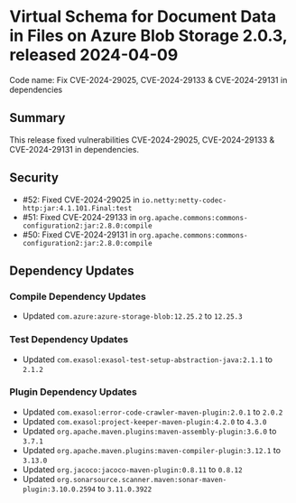# Virtual Schema for Document Data in Files on Azure Blob Storage 2.0.3, released 2024-04-09

Code name: Fix CVE-2024-29025, CVE-2024-29133 & CVE-2024-29131 in dependencies

## Summary

This release fixed vulnerabilities CVE-2024-29025, CVE-2024-29133 & CVE-2024-29131 in dependencies.

## Security

* #52: Fixed CVE-2024-29025 in `io.netty:netty-codec-http:jar:4.1.101.Final:test`
* #51: Fixed CVE-2024-29133 in `org.apache.commons:commons-configuration2:jar:2.8.0:compile`
* #50: Fixed CVE-2024-29131 in `org.apache.commons:commons-configuration2:jar:2.8.0:compile`

## Dependency Updates

### Compile Dependency Updates

* Updated `com.azure:azure-storage-blob:12.25.2` to `12.25.3`

### Test Dependency Updates

* Updated `com.exasol:exasol-test-setup-abstraction-java:2.1.1` to `2.1.2`

### Plugin Dependency Updates

* Updated `com.exasol:error-code-crawler-maven-plugin:2.0.1` to `2.0.2`
* Updated `com.exasol:project-keeper-maven-plugin:4.2.0` to `4.3.0`
* Updated `org.apache.maven.plugins:maven-assembly-plugin:3.6.0` to `3.7.1`
* Updated `org.apache.maven.plugins:maven-compiler-plugin:3.12.1` to `3.13.0`
* Updated `org.jacoco:jacoco-maven-plugin:0.8.11` to `0.8.12`
* Updated `org.sonarsource.scanner.maven:sonar-maven-plugin:3.10.0.2594` to `3.11.0.3922`
